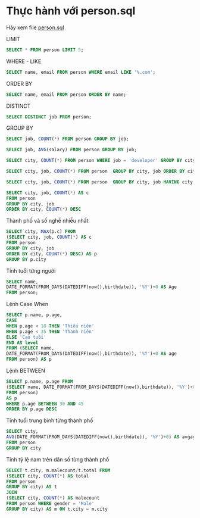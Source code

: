# Thực hành với person.sql

Hãy xem file [person.sql](person.sql)

LIMIT
```sql
SELECT * FROM person LIMIT 5;
```

WHERE - LIKE
```sql
SELECT name, email FROM person WHERE email LIKE '%.com';
```

ORDER BY
```sql
SELECT name, email FROM person ORDER BY name;
```

DISTINCT
```sql
SELECT DISTINCT job FROM person;
```

GROUP BY
```sql
SELECT job, COUNT(*) FROM person GROUP BY job;
```

```sql
SELECT job, AVG(salary) FROM person GROUP BY job;
```

```sql
SELECT city, COUNT(*) FROM person WHERE job = 'developer' GROUP BY city ;
```

```sql
SELECT city, job, COUNT(*) FROM person  GROUP BY city, job ORDER BY city, job
```

```sql
SELECT city, job, COUNT(*) FROM person  GROUP BY city, job HAVING city ='Hanoi' ORDER BY city, job
```

```sql
SELECT city, job, COUNT(*) AS c 
FROM person  
GROUP BY city, job 
ORDER BY city, COUNT(*) DESC
```

Thành phố và số nghề nhiều nhất
```sql
SELECT city, MAX(p.c) FROM
(SELECT city, job, COUNT(*) AS c 
FROM person  
GROUP BY city, job 
ORDER BY city, COUNT(*) DESC) AS p 
GROUP BY p.city
```


Tính tuổi từng người
```sql
SELECT name, 
DATE_FORMAT(FROM_DAYS(DATEDIFF(now(),birthdate)), '%Y')+0 AS Age 
FROM person;
```

Lệnh Case When
```sql
SELECT p.name, p.age, 
CASE 
WHEN p.age < 18 THEN 'Thiếu niên' 
WHEN p.age < 35 THEN 'Thanh niên' 
ELSE 'Cao tuổi' 
END AS level 
FROM (SELECT name, 
DATE_FORMAT(FROM_DAYS(DATEDIFF(now(),birthdate)), '%Y')+0 AS age
FROM person) AS p
```

Lệnh BETWEEN
```sql
SELECT p.name, p.age FROM 
(SELECT name, DATE_FORMAT(FROM_DAYS(DATEDIFF(now(),birthdate)), '%Y')+0 AS age 
FROM person) 
AS p 
WHERE p.age BETWEEN 30 AND 45 
ORDER BY p.age DESC
```

Tính tuổi trung bình từng thành phố
```sql
SELECT city, 
AVG(DATE_FORMAT(FROM_DAYS(DATEDIFF(now(),birthdate)), '%Y')+0) AS avgage 
FROM person 
GROUP BY city
```


Tính tỷ lệ nam trên dân số từng thành phố
```sql
SELECT t.city, m.malecount/t.total FROM 
(SELECT city, COUNT(*) AS total 
FROM person 
GROUP BY city) AS t 
JOIN 
(SELECT city, COUNT(*) AS malecount 
FROM person WHERE gender = 'Male' 
GROUP BY city) AS m ON t.city = m.city
```
